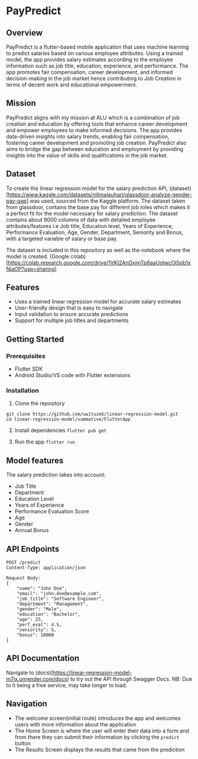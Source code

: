# PayPredict

## Overview

PayPredict is a flutter-based mobile application that uses machine learning to predict salaries based on various employee attributes. Using a trained model, the app provides salary estimates according to the employee information such as job title, education, experience, and performance. The app promotes fair compensation, career development, and informed decision-making in the job market hence contributing to Job Creation in terms of decent work and educational empowerment.

## Mission
PayPredict aligns with my mission at ALU which is a combination of job creation and education by offering tools that enhance career development and empower employees to make informed decisions. The app provides data-driven insights into salary trends, enabling fair compensation, fostering career development and promoting job creation. PayPredict also aims to bridge the gap between education and employment by providing insights into the value of skills and qualifications in the job market.

## Dataset

To create the linear regression model for the salary prediction API, (dataset)[https://www.kaggle.com/datasets/nilimajauhari/glassdoor-analyze-gender-pay-gap] was used, sourced from the Kaggle platform. The dataset taken from glassdoor, contains the base pay for different job roles which makes it a perfect fit for the model necessary for salary prediction. The dataset contains about 9000 columns of data with detailed employee attributes/features i.e Job title, Education level, Years of Experience, Performance Evaluation, Age, Gender, Department, Seniority and Bonus, with a targeted variable of salary or base pay.

The dataset is included in this repository as well as the notebook where the model is created.
(Google colab)[https://colab.research.google.com/drive/1VKI2AnDxjmTp6aaUqlwcOI5pb1xNjaOP?usp=sharing]

## Features

- Uses a trained linear regression model for accurate salary estimates
- User-friendly design that is easy to navigate
- Input  validation to ensure accurate predictions
- Support for multiple job titles and departments

## Getting Started

### Prerequisites

- Flutter SDK
- Android Studio/VS code with Flutter extensions

### Installation

1. Clone the repository

```
git clone https://github.com/uwituzeb/linear-regression-model.git
cd linear-regression-model/summative/FlutterApp
```

2. Install dependencies
`flutter pub get`

3. Run the app
`flutter run`

## Model features

The salary prediction takes into account:

- Job Title
- Department
- Education Level
- Years of Experience
- Performance Evaluation Score
- Age
- Gender
- Annual Bonus

## API Endpoints

```
POST /predict
Content-Type: application/json

Request Body:
{
    "name": "John Doe",
    "email": "john.doe@example.com",
    "job_title": "Software Engineer",
    "department": "Management",
    "gender": "Male",
    "education": "Bachelor",
    "age": 25,
    "perf_eval": 4.5,
    "seniority": 5,
    "bonus": 10000
}
```

## API Documentation

Navigate to (docs)[https://linear-regression-model-m7ix.onrender.com/docs] to try out the API through Swagger Docs. 
NB: Due to it being a free service, may take longer to load.

## Navigation

- The welcome screen(initial route) introduces the app and welcomes users with more information about the application
- The Home Screen is where the user will enter their data into a form and from there they can submit their information by clicking the `predict` button
- The Results Screen displays the results that came from the prediction

